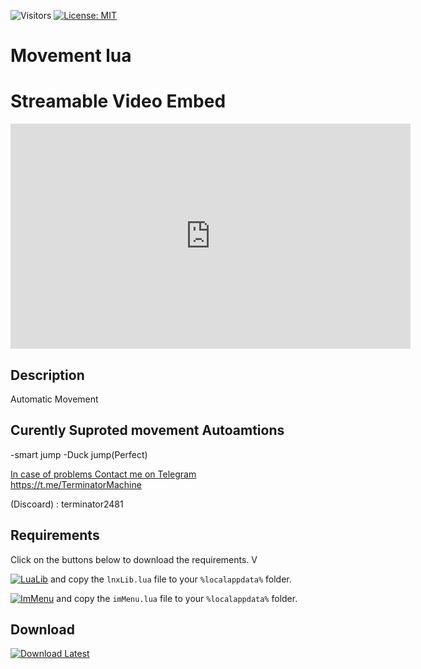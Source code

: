 ![Visitors](https://api.visitorbadge.io/api/visitors?path=https%3A%2F%2Fgithub.com%2Ftitaniummachine1%2FCheater_Detection&label=Visitors&countColor=%23263759&style=plastic)
[![License: MIT](https://img.shields.io/badge/License-MIT-yellow.svg)](https://opensource.org/licenses/MIT)


# Movement lua


<!DOCTYPE html>
<html lang="en">
<head>
    <meta charset="UTF-8">
    <meta name="viewport" content="width=device-width, initial-scale=1.0">
    <title>Embed Streamable Video</title>
</head>
<body>
    <h1>Streamable Video Embed</h1>
    <iframe 
        src="https://streamable.com/e/g3duw7" 
        width="640" 
        height="360" 
        frameborder="0" 
        allowfullscreen>
    </iframe>
</body>
</html>




## Description
Automatic Movement

## Curently Suproted movement Autoamtions

-smart jump
-Duck jump(Perfect)


[In case of problems Contact me on Telegram](https://t.me/TerminatorMachine)
https://t.me/TerminatorMachine

(Discoard) : terminator2481


## Requirements
Click on the buttons below to download the requirements. V

[![LuaLib](https://img.shields.io/badge/Download-Latest-blue?style=for-the-badge&logo=download)](https://github.com/lnx00/Lmaobox-Library/releases/latest/) and copy the `lnxLib.lua` file to your `%localappdata%` folder.

[![ImMenu](https://img.shields.io/badge/Download-Menu.lua_lnx00-blue?style=for-the-badge&logo=github)](https://github.com/lnx00/Lmaobox-ImMenu/blob/main/src/ImMenu.lua) and copy the `imMenu.lua` file to your `%localappdata%` folder.


## Download
[![Download Latest](https://img.shields.io/github/downloads/titaniummachine1/Movement_lua/total.svg?style=for-the-badge&logo=download&label=Download%20Latest)](https://github.com/titaniummachine1/Movement_lua/releases/latest/download/Movement.lua)


